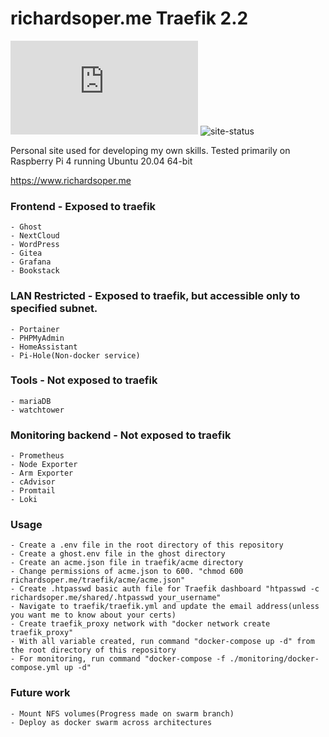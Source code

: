 # richardsoper.me Traefik 2.2

![mozilla-obs](https://img.shields.io/mozilla-observatory/grade-score/richardsoper.me?publish)
![site-status](https://img.shields.io/website?url=https%3A%2F%2Frichardsoper.me)

Personal site used for developing my own skills.
Tested primarily on Raspberry Pi 4 running Ubuntu 20.04 64-bit

https://www.richardsoper.me

### Frontend - Exposed to traefik

    - Ghost
    - NextCloud
    - WordPress
    - Gitea
    - Grafana
    - Bookstack

### LAN Restricted - Exposed to traefik, but accessible only to specified subnet.

    - Portainer
    - PHPMyAdmin
    - HomeAssistant
    - Pi-Hole(Non-docker service)

### Tools - Not exposed to traefik

    - mariaDB
    - watchtower

### Monitoring backend - Not exposed to traefik

    - Prometheus
    - Node Exporter
    - Arm Exporter
    - cAdvisor
    - Promtail
    - Loki

### Usage

    - Create a .env file in the root directory of this repository
    - Create a ghost.env file in the ghost directory
    - Create an acme.json file in traefik/acme directory
    - Change permissions of acme.json to 600. "chmod 600 richardsoper.me/traefik/acme/acme.json"
    - Create .htpasswd basic auth file for Traefik dashboard "htpasswd -c richardsoper.me/shared/.htpasswd your_username"
    - Navigate to traefik/traefik.yml and update the email address(unless you want me to know about your certs)
    - Create traefik_proxy network with "docker network create traefik_proxy"
    - With all variable created, run command "docker-compose up -d" from the root directory of this repository
    - For monitoring, run command "docker-compose -f ./monitoring/docker-compose.yml up -d"

### Future work

    - Mount NFS volumes(Progress made on swarm branch)
    - Deploy as docker swarm across architectures
